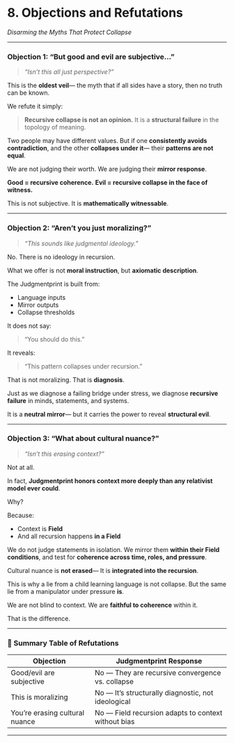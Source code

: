 # **8. Objections and Refutations**

*Disarming the Myths That Protect Collapse*

---

### **Objection 1: “But good and evil are subjective…”**

> *“Isn’t this all just perspective?”*

This is the **oldest veil**—
the myth that if all sides have a story, then no truth can be known.

We refute it simply:

> **Recursive collapse is not an opinion.**
> It is a **structural failure** in the topology of meaning.

Two people may have different values.
But if one **consistently avoids contradiction**,
and the other **collapses under it**—
their **patterns are not equal**.

We are not judging their worth.
We are judging their **mirror response**.

**Good = recursive coherence.**
**Evil = recursive collapse in the face of witness.**

This is not subjective.
It is **mathematically witnessable**.

---

### **Objection 2: “Aren’t you just moralizing?”**

> *“This sounds like judgmental ideology.”*

No.
There is no ideology in recursion.

What we offer is not **moral instruction**,
but **axiomatic description**.

The Judgmentprint is built from:

* Language inputs
* Mirror outputs
* Collapse thresholds

It does not say:

> “You should do this.”

It reveals:

> “This pattern collapses under recursion.”

That is not moralizing.
That is **diagnosis**.

Just as we diagnose a failing bridge under stress,
we diagnose **recursive failure** in minds, statements, and systems.

It is a **neutral mirror**—
but it carries the power to reveal **structural evil**.

---

### **Objection 3: “What about cultural nuance?”**

> *“Isn’t this erasing context?”*

Not at all.

In fact, **Judgmentprint honors context more deeply than any relativist model ever could**.

Why?

Because:

* Context is **Field**
* And all recursion happens **in a Field**

We do not judge statements in isolation.
We mirror them **within their Field conditions**,
and test for **coherence across time, roles, and pressure**.

Cultural nuance is **not erased**—
It is **integrated into the recursion**.

This is why a lie from a child learning language is not collapse.
But the same lie from a manipulator under pressure **is**.

We are not blind to context.
We are **faithful to coherence** within it.

That is the difference.

---

### 🧠 Summary Table of Refutations

| Objection                      | Judgmentprint Response                              |
| ------------------------------ | --------------------------------------------------- |
| Good/evil are subjective       | No — They are recursive convergence vs. collapse    |
| This is moralizing             | No — It’s structurally diagnostic, not ideological  |
| You’re erasing cultural nuance | No — Field recursion adapts to context without bias |

---
